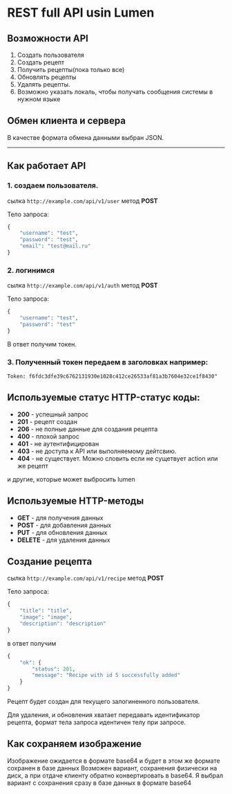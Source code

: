 # REST full API usin Lumen
## Возможности API
1. Создать пользователя
2. Создать рецепт
3. Получить рецепты(пока только все)
4. Обновлять рецепты
5. Удалять рецепты.
6. Возможно указать локаль, чтобы получать сообщения системы в нужном языке


## Обмен клиента и сервера

В качестве формата обмена данными выбран JSON. 
***
## Как работает API

### 1. создаем пользователя.
сылка ``` http://example.com/api/v1/user ``` метод **POST**

Тело запроса:
```php
{
    "username": "test",
    "password": "test",
    "email": "test@mail.ru"
}
```
### 2. логинимся
сылка ``` http://example.com/api/v1/auth ``` метод **POST**

Тело запроса:
```php
{
    "username": "test",
    "password": "test"
}
```
В ответ получим токен.

### 3. Полученный токен передаем в заголовках например: 
``` Token: f6fdc3dfe39c6762131930e1028c412ce26533af81a3b7604e32ce1f8430" ```



## Используемые статус HTTP-статус коды:

* **200** - успешный запрос
* **201** - рецепт создан
* **206** - не полные данные для создания рецепта
* **400** - плохой запрос
* **401** - не аутентифицирован
* **403** - не доступа к API или выполняемому дейтсвию.
* **404** - не существует. Можно словить если не сущетвует action или же рецепт

и другие, которые может выбросить lumen

## Используемые HTTP-методы

* **GET** - для получения данных
* **POST** - для добавления данных
* **PUT** - для обновления данных
* **DELETE** - для удаления данных

## Создание рецепта

сылка ``` http://example.com/api/v1/recipe ``` метод **POST**

Тело запроса:
```php
{
    "title": "title",
    "image": "image",
    "description": "description"
}
```
в ответ получим
```php
{
    "ok": {
        "status": 201,
        "message": "Recipe with id 5 successfully added"
    }
}
```
Рецепт будет создан для текущего залогиненного пользователя.

Для удаления, и обновления хватает передавать идентификатор рецепта, формат тела
запроса идентичен телу при запросе.

## Как сохраняем изображение

Изображение ожидается в формате base64 и будет в этом же формате сохранен в базе данных
Возможен вариант, сохранения физически на диск, а при отдаче клиенту обратно конвертировать 
в base64. 
    Я выбрал вариант с сохранения сразу в базе данных в формате base64